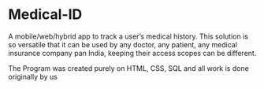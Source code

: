 # Medical-ID
A mobile/web/hybrid app to track a user’s medical history. This solution
is so versatile that it can be used by any doctor, any patient, any medical
insurance company pan India, keeping their access scopes can be different.

The Program was created purely on HTML, CSS, SQL and all work is done originally by us
